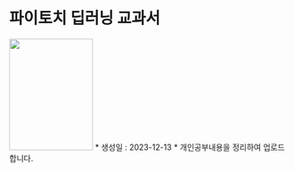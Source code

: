 # 파이토치 딥러닝 교과서
<img src = 'https://image.yes24.com/goods/107664335/XL' width = 150 height = 200>
* 생성일 : 2023-12-13
* 개인공부내용을 정리하여 업로드합니다.

